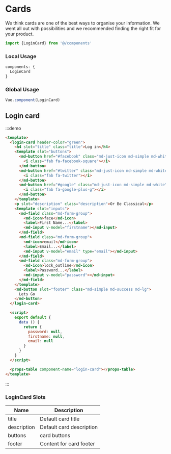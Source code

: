 # Cards

We think cards are one of the best ways to organise your information. We went all out with possibilities and we recommended finding the right fit for your product.


```js
import {LoginCard} from '@/components'
```

### Local Usage

```js
components: {
  LoginCard
}
```

### Global Usage

```js
Vue.component(LoginCard)
```

<script>
module.exports = {
  data() {
   return {
     password: null,
     firstname: null,
     email: null,
     emailsSubscriptionChart: {
       data: {
         labels: ['Ja', 'Fe', 'Ma', 'Ap', 'Mai', 'Ju', 'Jul', 'Au', 'Se', 'Oc', 'No', 'De'],
         series: [
           [542, 443, 320, 780, 553, 453, 326, 434, 568, 610, 756, 895]

         ]
       },
       options: {
         axisX: {
           showGrid: false
         },
         low: 0,
         high: 1000,
         chartPadding: {
           top: 0,
           right: 5,
           bottom: 0,
           left: 0
         }
       },
       responsiveOptions: [
         ['screen and (max-width: 640px)', {
           seriesBarDistance: 5,
           axisX: {
             labelInterpolationFnc: function (value) {
               return value[0]
             }
           }
         }]
       ]
     }
   }
  }
}
</script>




## Login card

:::demo
```html
<template>
  <login-card header-color="green">
    <h4 slot="title" class="title">Log in</h4>
    <template slot="buttons">
      <md-button href="#facebook" class="md-just-icon md-simple md-white">
        <i class="fab fa-facebook-square"></i>
      </md-button>
      <md-button href="#twitter" class="md-just-icon md-simple md-white">
        <i class="fab fa-twitter"></i>
      </md-button>
      <md-button href="#google" class="md-just-icon md-simple md-white">
        <i class="fab fa-google-plus-g"></i>
      </md-button>
    </template>
    <p slot="description" class="description">Or Be Classical</p>
    <template slot="inputs">
      <md-field class="md-form-group">
        <md-icon>face</md-icon>
        <label>First Name...</label>
        <md-input v-model="firstname"></md-input>
      </md-field>
      <md-field class="md-form-group">
        <md-icon>email</md-icon>
        <label>Email...</label>
        <md-input v-model="email" type="email"></md-input>
      </md-field>
      <md-field class="md-form-group">
        <md-icon>lock_outline</md-icon>
        <label>Password...</label>
        <md-input v-model="password"></md-input>
      </md-field>
    </template>
    <md-button slot="footer" class="md-simple md-success md-lg">
      Lets Go
    </md-button>
  </login-card>

  <script>
    export default {
      data () {
        return {
          password: null,
          firstname: null,
          email: null
        }
      }
    }
  </script>

  <props-table component-name="login-card"></props-table>
</template>
```
:::

### LoginCard Slots
| Name | Description |
|---------- |-------- |
|  title | Default card title |
|  description | Default card description |
|  buttons | card buttons |
|  footer  | Content for card footer |
